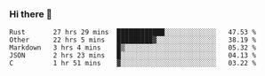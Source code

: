 ### Hi there 👋

<!--
**WShiBin/WShiBin** is a ✨ _special_ ✨ repository because its `README.md` (this file) appears on your GitHub profile.

Here are some ideas to get you started:

- 🔭 I’m currently working on ...
- 🌱 I’m currently learning ...
- 👯 I’m looking to collaborate on ...
- 🤔 I’m looking for help with ...
- 💬 Ask me about ...
- 📫 How to reach me: ...
- 😄 Pronouns: ...
- ⚡ Fun fact: ...
-->

<!--START_SECTION:waka-->
```text
Rust       27 hrs 29 mins  ████████████░░░░░░░░░░░░░   47.53 % 
Other      22 hrs 5 mins   █████████▓░░░░░░░░░░░░░░░   38.19 % 
Markdown   3 hrs 4 mins    █▒░░░░░░░░░░░░░░░░░░░░░░░   05.32 % 
JSON       2 hrs 23 mins   █░░░░░░░░░░░░░░░░░░░░░░░░   04.13 % 
C          1 hr 51 mins    ▓░░░░░░░░░░░░░░░░░░░░░░░░   03.22 % 
```
<!--END_SECTION:waka-->
